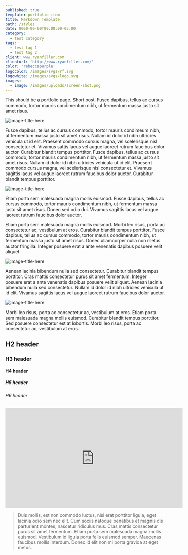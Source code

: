```yaml
---
published: true
template: portfolio-item
title: Markdown Template
path: /styles
date: 0000-00-00T00:00:00-05:00
category:
  - test category
tags:
  - test tag 1
  - test tag 2
client: www.ryanfiller.com
clienturl: 'http://www.ryanfiller.com/'
color: 'rebeccapurple'
logocolor: /images/svgs/rf.svg
logowhite: /images/svgs/logo.svg
images:
  - image: /images/uploads/screen-shot.png
---
```


This should be a portfolio page. Short post. Fusce dapibus, tellus ac cursus commodo, tortor mauris condimentum nibh, ut fermentum massa justo sit amet risus.

<img class="left" alt="image-title-here" src="https://placekitten.com/900/800">

Fusce dapibus, tellus ac cursus commodo, tortor mauris condimeum nibh, ut fermentum massa justo sit amet risus. Nullam id dolor id nibh ultricies vehicula ut id elit. Praesent commodo cursus magna, vel scelerisque nisl consectetur et. Vivamus sattis lacus vel augue laoreet rutrum faucibus dolor auctor. Curabitur blandit tempus porttitor. Fusce dapibus, tellus ac cursus commodo, tortor mauris condimentum nibh, ut fermentum massa justo sit amet risus. Nullam id dolor id nibh ultricies vehicula ut id elit. Praesent commodo cursus magna, vel scelerisque nisl consectetur et. Vivamus sagittis lacus vel augue laoreet rutrum faucibus dolor auctor. Curabitur blandit tempus porttitor.

<img class="right" alt="image-title-here" src="https://placekitten.com/700/600">

Etiam porta sem malesuada magna mollis euismod. Fusce dapibus, tellus ac cursus commodo, tortor mauris condimentum nibh, ut fermentum massa justo sit amet risus. Donec sed odio dui. Vivamus sagittis lacus vel augue laoreet rutrum faucibus dolor auctor.

Etiam porta sem malesuada magna mollis euismod. Morbi leo risus, porta ac consectetur ac, vestibulum at eros. Curabitur blandit tempus porttitor. Fusce dapibus, tellus ac cursus commodo, tortor mauris condimentum nibh, ut fermentum massa justo sit amet risus. Donec ullamcorper nulla non metus auctor fringilla. Integer posuere erat a ante venenatis dapibus posuere velit aliquet.

<img class="full" alt="image-title-here" src="https://placekitten.com/1000/600">

Aenean lacinia bibendum nulla sed consectetur. Curabitur blandit tempus porttitor. Cras mattis consectetur purus sit amet fermentum. Integer posuere erat a ante venenatis dapibus posuere velit aliquet. Aenean lacinia bibendum nulla sed consectetur. Nullam id dolor id nibh ultricies vehicula ut id elit. Vivamus sagittis lacus vel augue laoreet rutrum faucibus dolor auctor.

<img class="none" alt="image-title-here" src="https://placekitten.com/200/150">

Morbi leo risus, porta ac consectetur ac, vestibulum at eros. Etiam porta sem malesuada magna mollis euismod. Curabitur blandit tempus porttitor. Sed posuere consectetur est at lobortis. Morbi leo risus, porta ac consectetur ac, vestibulum at eros.

## H2 header

### H3 header

#### H4 header

##### H5 header

###### H6 header

<div class="video-wrapper">
<iframe width="560" height="315" src="https://www.youtube.com/embed/375ENQbru8s" frameborder="0" allowfullscreen></iframe>
</div>

> Duis mollis, est non commodo luctus, nisi erat porttitor ligula, eget lacinia odio sem nec elit. Cum sociis natoque penatibus et magnis dis parturient montes, nascetur ridiculus mus. Cras mattis consectetur purus sit amet fermentum. Etiam porta sem malesuada magna mollis euismod. Vestibulum id ligula porta felis euismod semper. Maecenas faucibus mollis interdum. Donec id elit non mi porta gravida at eget metus.
